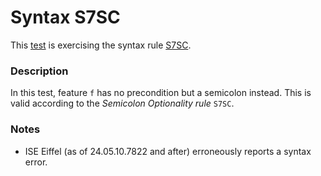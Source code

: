 # Syntax S7SC

This [test](.) is exercising the syntax rule [S7SC](../Readme.md).

### Description

In this test, feature `f` has no precondition but a semicolon instead. This is valid according to the *Semicolon Optionality rule* `S7SC`.

### Notes

* ISE Eiffel (as of 24.05.10.7822 and after) erroneously reports a syntax error.
